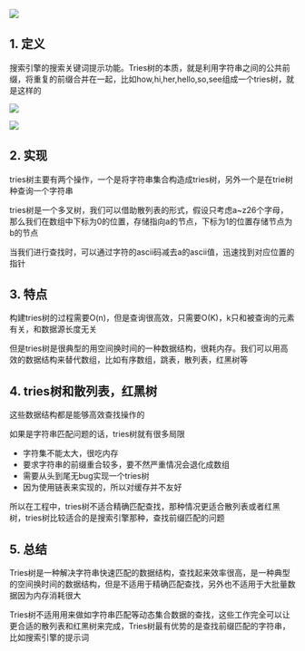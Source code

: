![](https://static001.geekbang.org/resource/image/04/58/04b5a7b26cd374a5c9da75e93e9d8f58.jpg)

## 1. 定义

搜索引擎的搜索关键词提示功能。Tries树的本质，就是利用字符串之间的公共前缀，将重复的前缀合并在一起，比如how,hi,her,hello,so,see组成一个tries树，就是这样的

![](https://static001.geekbang.org/resource/image/28/32/280fbc0bfdef8380fcb632af39e84b32.jpg)

![](https://static001.geekbang.org/resource/image/f8/6c/f848a7d8bda3d4f8bb4a7cbfaabab66c.jpg)

## 2. 实现

tries树主要有两个操作，一个是将字符串集合构造成tries树，另外一个是在trie树种查询一个字符串

tries树是一个多叉树，我们可以借助散列表的形式，假设只考虑a~z26个字母，那么我们在数组中下标为0的位置，存储指向a的节点，下标为1的位置存储节点为b的节点

当我们进行查找时，可以通过字符的ascii码减去a的ascii值，迅速找到对应位置的指针

## 3. 特点

构建tries树的过程需要O(n)，但是查询很高效，只需要O(K)，k只和被查询的元素有关，和数据源长度无关

但是tries树是很典型的用空间换时间的一种数据结构，很耗内存。我们可以用高效的数据结构来替代数组，比如有序数组，跳表，散列表，红黑树等

## 4. tries树和散列表，红黑树

这些数据结构都是能够高效查找操作的

如果是字符串匹配问题的话，tries树就有很多局限

* 字符集不能太大，很吃内存
* 要求字符串的前缀重合较多，要不然严重情况会退化成数组
* 需要从头到尾无bug实现一个tries树
* 因为使用链表来实现的，所以对缓存并不友好

所以在工程中，tries树不适合精确匹配查找，那种情况更适合散列表或者红黑树，tries树比较适合的是搜索引擎那种，查找前缀匹配的问题

## 5. 总结

Tries树是一种解决字符串快速匹配的数据结构，查找起来效率很高，是一种典型的空间换时间的数据结构，但是不适用于精确匹配查找，另外也不适用于大批量数据因为内存消耗很大

Tries树不适用用来做如字符串匹配等动态集合数据的查找，这些工作完全可以让更合适的散列表和红黑树来完成，Tries树最有优势的是查找前缀匹配的字符串，比如搜索引擎的提示词